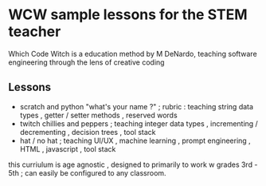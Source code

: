 <h1>WCW sample lessons for the STEM teacher</h1>
<p>Which Code Witch is a education method by M DeNardo, teaching software engineering through the lens of creative coding</p>
<h2>Lessons</h2>
<ul>
<li>scratch and python "what's your name ?" ; rubric : teaching string data types , getter / setter methods , reserved words </li>
<li>twitch chillies and peppers ; teaching integer data types , incrementing / decrementing , decision trees , tool stack</li>
<li>hat / no hat ; teaching UI/UX , machine learning , prompt engineering , HTML , javascript , tool stack</li></ul>
<p>this curriulum is age agnostic , designed to primarily to work w grades 3rd - 5th ; can easily be configured to any classroom.</p>
